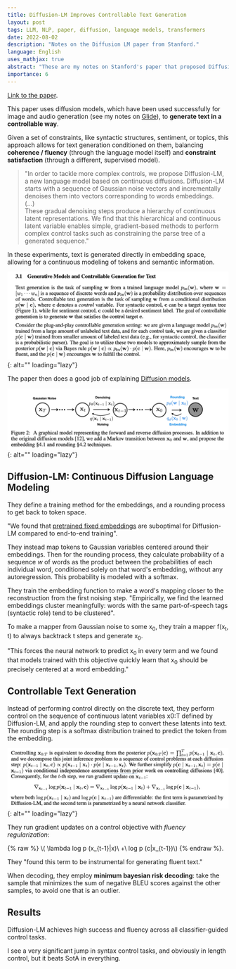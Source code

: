 ```yaml
---
title: Diffusion-LM Improves Controllable Text Generation
layout: post
tags: LLM, NLP, paper, diffusion, language models, transformers
date: 2022-08-02
description: "Notes on the Diffusion LM paper from Stanford."
language: English
uses_mathjax: true
abstract: "These are my notes on Stanford's paper that proposed Diffusion models for Language Generation."
importance: 6
---
```


[Link to the paper](https://arxiv.org/pdf/2205.14217.pdf).


This paper uses diffusion models, which have been used successfully for image and audio generation (see my notes on [Glide](/wiki/ddim)), to **generate text in a controllable way**. 

Given a set of constraints, like syntactic structures, sentiment, or topics, this approach allows for text generation conditioned on them, balancing **coherence / fluency** (through the language model itself) and **constraint satisfaction** (through a different, supervised model).

> "In order to tackle more complex controls, we propose Diffusion-LM, a new language model based on continuous diffusions. Diffusion-LM starts with a sequence of Gaussian noise vectors and incrementally denoises them into vectors corresponding to words embeddings.<br>(...)<br>These gradual denoising steps produce a hierarchy of continuous latent representations. We find that this hierarchical and continuous latent variable enables simple, gradient-based methods to perform complex control tasks such as constraining the parse tree of a generated sequence."

In these experiments, text is generated directly in embedding space, allowing for a continuous modeling of tokens and semantic information.

![](image/diffusion-lm1.png){: alt="" loading="lazy"}

The paper then does a good job of explaining [Diffusion models](/wiki/glide).

![](image/diffusion-lm2.png){: alt="" loading="lazy"}

## Diffusion-LM: Continuous Diffusion Language Modeling

They define a training method for the embeddings, and a rounding process to get back to token space.

"We found that [pretrained fixed embeddings](/wiki/deep-learning-NLP#word2vec) are suboptimal for Diffusion-LM compared to end-to-end training". 

They instead map tokens to Gaussian variables centered around their embeddings. Then for the rounding process, they calculate probability of a sequence *w* of words as the product between the probabilities of each individual word, conditioned solely on that word's embedding, without any autoregression. This probability is modeled with a softmax.

They train the embedding function to make a word's mapping closer to the reconstruction from the first noising step. "Empirically, we find the learned embeddings cluster meaningfully: words with the same part-of-speech tags (syntactic role) tend to be clustered".

To make a mapper from Gaussian noise to some x<sub>0</sub>, they train a mapper f(x<sub>t</sub>, t) to always backtrack t steps and generate x<sub>0</sub>.

"This forces the neural network to predict x<sub>0</sub> in every term and we found that models trained with this objective quickly learn that x<sub>0</sub> should be precisely centered at a word embedding."

## Controllable Text Generation

Instead of performing control directly on the discrete text, they perform control on the sequence of continuous latent variables x0:T defined by Diffusion-LM, and apply the rounding step to convert these latents into text. The rounding step is a softmax distribution trained to predict the token from the embedding.

![](image/diffusion-lm3.png){: alt="" loading="lazy"}

They run gradient updates on a control objective with *fluency regularization*:

{% raw %} \\\( \lambda log p (x_{t-1}\|x)\ +\ log p (c\|x_{t-1})\\\) {% endraw %}.

They "found this term to be instrumental for generating fluent text."

When decoding, they employ **minimum bayesian risk decoding**: take the sample that minimizes the sum of negative BLEU scores against the other samples, to avoid one that is an outlier.


## Results

Diffusion-LM achieves high success and fluency across all classifier-guided control tasks. 

I see a very significant jump in syntax control tasks, and obviously in length control, but it beats SotA in everything.


